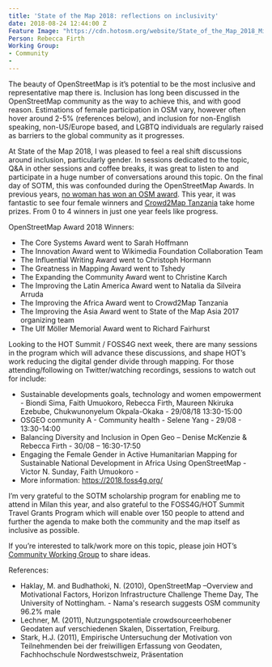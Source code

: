 ```yaml
---
title: 'State of the Map 2018: reflections on inclusivity'
date: 2018-08-24 12:44:00 Z
Feature Image: "https://cdn.hotosm.org/website/State_of_the_Map_2018_Milano_day_1_53.jpg"
Person: Rebecca Firth
Working Group:
- Community
- 
---
```


The beauty of OpenStreetMap is it’s potential to be the most inclusive and representative map there is. Inclusion has long been discussed in the OpenStreetMap community as the way to achieve this, and with good reason. Estimations of female participation in OSM vary, however often hover around 2-5% (references below), and inclusion for non-English speaking, non-US/Europe based, and LGBTQ individuals are regularly raised as barriers to the global community as it progresses.

At State of the Map 2018, I was pleased to feel a real shift discussions around inclusion, particularly gender. In sessions dedicated to the topic, Q&A in other sessions and coffee breaks, it was great to listen to and participate in a huge number of conversations around this topic. On the final day of SOTM, this was confounded during the OpenStreetMap Awards. In previous years, [no woman has won an OSM award](https://www.openstreetmap.org/user/SeleneYang/diary/43446). This year, it was fantastic to see four female winners and [Crowd2Map Tanzania](https://crowd2map.wordpress.com/) take home prizes. From 0 to 4 winners in just one year feels like progress.

OpenStreetMap Award 2018 Winners:
* The Core Systems Award went to Sarah Hoffmann
* The Innovation Award went to Wikimedia Foundation Collaboration Team
* The Influential Writing Award went to Christoph Hormann
* The Greatness in Mapping Award went to Tshedy
* The Expanding the Community Award went to Christine Karch
* The Improving the Latin America Award went to Natalia da Silveira Arruda
* The Improving the Africa Award went to Crowd2Map Tanzania
* The Improving the Asia Award went to State of the Map Asia 2017 organizing team
* The Ulf Möller Memorial Award went to Richard Fairhurst


Looking to the HOT Summit / FOSS4G next week, there are many sessions in the program which will advance these discussions, and shape HOT’s work reducing the digital gender divide through mapping. For those attending/following on Twitter/watching recordings, sessions to watch out for include:
* Sustainable developments goals, technology and women empowerment - Biondi Sima, Faith Umuokoro, Rebecca Firth, Maureen Nkiruka Ezebube, Chukwunonyelum Okpala-Okaka - 29/08/18 13:30-15:00
* OSGEO community A - Community health - Selene Yang - 29/08 - 13:30-14:00
* Balancing Diversity and Inclusion in Open Geo – Denise McKenzie & Rebecca Firth - 30/08 – 16:30-17:50
* Engaging the Female Gender in Active Humanitarian Mapping for Sustainable National Development in Africa Using OpenStreetMap - Victor N. Sunday, Faith Umuokoro - 
* More information: https://2018.foss4g.org/



I’m very grateful to the SOTM scholarship program for enabling me to attend in Milan this year, and also grateful to the FOSS4G/HOT Summit Travel Grants Program which will enable over 150 people to attend and further the agenda to make both the community and the map itself as inclusive as possible.


If you’re interested to talk/work more on this topic, please join HOT’s [Community Working Group](https://www.hotosm.org/community/working-groups/) to share ideas.




References:
* Haklay, M. and Budhathoki, N. (2010), OpenStreetMap –Overview and Motivational Factors, Horizon Infrastructure Challenge Theme Day, The University of Nottingham. - Nama's research suggests OSM community 96.2% male
* Lechner, M. (2011), Nutzungspotentiale crowdsourceerhobener Geodaten auf verschiedenen Skalen, Dissertation, Freiburg.
* Stark, H.J. (2011), Empirische Untersuchung der Motivation von Teilnehmenden bei der freiwilligen Erfassung von Geodaten, Fachhochschule Nordwestschweiz, Präsentation
